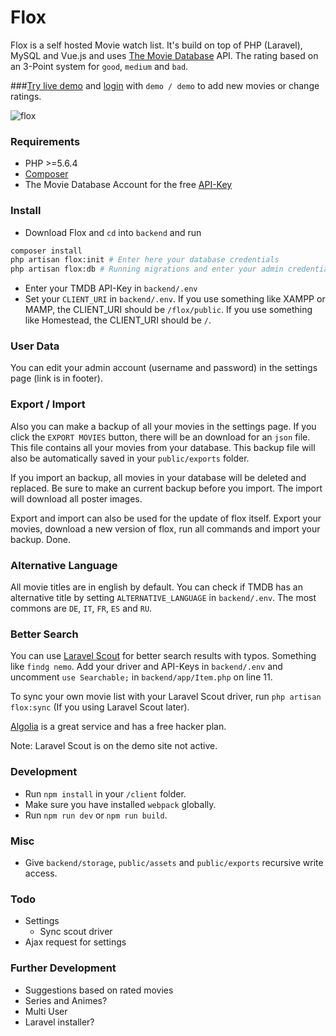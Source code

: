 Flox
===============
Flox is a self hosted Movie watch list. It's build on top of PHP (Laravel), MySQL and Vue.js and uses [The Movie Database](https://www.themoviedb.org/) API.
The rating based on an 3-Point system for `good`, `medium` and `bad`.

###[Try live demo](http://80.240.132.120/flox-demo/public/) and [login](http://80.240.132.120/flox-demo/public/login) with `demo / demo` to add new movies or change ratings.

![flox](http://80.240.132.120/flox-demo/public/assets/img/demo-dark.png)

### Requirements

* PHP >=5.6.4
* [Composer](https://getcomposer.org/)
* The Movie Database Account for the free [API-Key](https://www.themoviedb.org/faq/api)

### Install

* Download Flox and `cd` into `backend` and run
```bash
composer install
php artisan flox:init # Enter here your database credentials
php artisan flox:db # Running migrations and enter your admin credentials for the site
```
* Enter your TMDB API-Key in `backend/.env`
* Set your `CLIENT_URI` in `backend/.env`. If you use something like XAMPP or MAMP, the CLIENT_URI should be `/flox/public`. If you use something like Homestead, the CLIENT_URI should be `/`.

### User Data

You can edit your admin account (username and password) in the settings page (link is in footer).

### Export / Import

Also you can make a backup of all your movies in the settings page. If you click the `EXPORT MOVIES` button, there will be an download for an `json` file. This file
contains all your movies from your database. This backup file will also be automatically saved in your `public/exports` folder.

If you import an backup, all movies in your database will be deleted and replaced. Be sure to make an current backup before you import.
The import will download all poster images.

Export and import can also be used for the update of flox itself. Export your movies, download a new version of flox, run all commands and import your backup. Done.

### Alternative Language

All movie titles are in english by default. You can check if TMDB has an alternative title by setting `ALTERNATIVE_LANGUAGE` in `backend/.env`.
The most commons are `DE`, `IT`, `FR`, `ES` and `RU`.

### Better Search

You can use [Laravel Scout](https://laravel.com/docs/master/scout) for better search results with typos. Something like `findg nemo`.
Add your driver and API-Keys in `backend/.env` and uncomment `use Searchable;` in `backend/app/Item.php` on line 11.

To sync your own movie list with your Laravel Scout driver, run `php artisan flox:sync` (If you using Laravel Scout later).

[Algolia](https://www.algolia.com/) is a great service and has a free hacker plan.

Note: Laravel Scout is on the demo site not active.

### Development

* Run `npm install` in your `/client` folder.
* Make sure you have installed `webpack` globally.
* Run `npm run dev` or  `npm run build`.

### Misc

* Give `backend/storage`, `public/assets` and `public/exports` recursive write access.

### Todo

* Settings
  * Sync scout driver
* Ajax request for settings

### Further Development

* Suggestions based on rated movies
* Series and Animes?
* Multi User
* Laravel installer?
